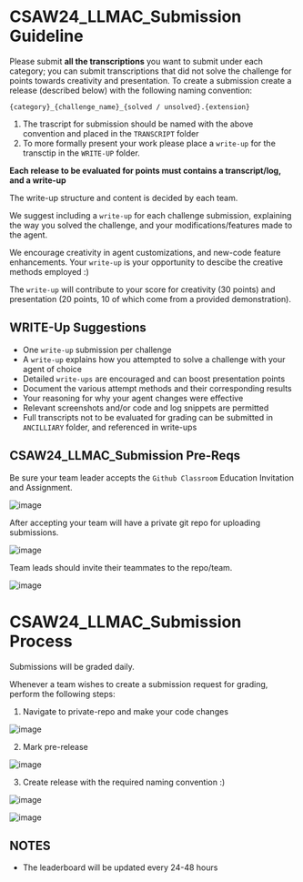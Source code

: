 # CSAW24_LLMAC_Submission Guideline

Please submit **all the transcriptions** you want to submit under each category; you can submit transcriptions that did not solve the challenge for points towards creativity and presentation. 
To create a submission create a release (described below) with the following naming convention:

`{category}_{challenge_name}_{solved / unsolved}.{extension}`

1) The trascript for submission should be named with the above convention and placed in the `TRANSCRIPT` folder
2) To more formally present your work please place a `write-up` for the transctip in the `WRITE-UP` folder. 

**Each release to be evaluated for points must contains a transcript/log, and a write-up**

The write-up structure and content is decided by each team. 

We suggest including a `write-up` for each challenge submission, explaining the way you solved the challenge, and your modifications/features made to the agent. 

We encourage creativity in agent customizations, and new-code feature enhancements. Your `write-up` is your opportunity to descibe the creative methods employed :) 

The `write-up` will contribute to your score for creativity (30 points) and presentation (20 points, 10 of which come from a provided demonstration). 


## WRITE-Up Suggestions

* One `write-up` submission per challenge
* A `write-up` explains how you attempted to solve a challenge with your agent of choice
* Detailed `write-ups` are encouraged and can boost presentation points  
* Document the various attempt methods and their corresponding results
* Your reasoning for why your agent changes were effective
* Relevant screenshots and/or code and log snippets are permitted
* Full transcripts not to be evaluated for grading can be submitted in `ANCILLIARY` folder, and referenced in write-ups

## CSAW24_LLMAC_Submission Pre-Reqs

Be sure your team leader accepts the `Github Classroom` Education Invitation and Assignment.

![image](https://github.com/user-attachments/assets/8cf7857e-76f6-49f3-8fc4-a9c31ba66dfe)

After accepting your team will have a private git repo for uploading submissions.

![image](https://github.com/user-attachments/assets/7b5db299-d7bd-4cb2-8f49-7a743a400377)

Team leads should invite their teammates to the repo/team.

![image](https://github.com/user-attachments/assets/a683581f-667e-4c82-81c1-7d236334c5f7)

# CSAW24_LLMAC_Submission Process

Submissions will be graded daily. 

Whenever a team wishes to create a submission request for grading, perform the following steps:

1. Navigate to private-repo and make your code changes 

![image](https://github.com/user-attachments/assets/188a31d9-c2b6-4ffe-ac7b-026fb9c996c2)

2. Mark pre-release 

![image](https://github.com/user-attachments/assets/e920171d-ab81-4574-a412-9bfb4e928cf1)

3. Create release with the required naming convention  :) 

![image](https://github.com/user-attachments/assets/6c1b75d8-500d-4ad0-8a34-0e8709d80d00)

![image](https://github.com/user-attachments/assets/86ae5cdc-783a-4d94-b2dd-0a5d1d68490c)



## NOTES
* The leaderboard will be updated every 24-48 hours

